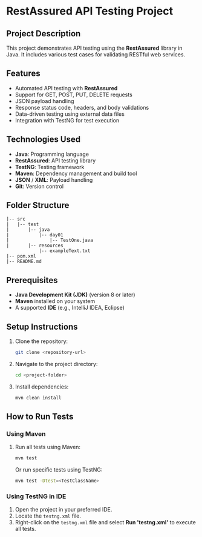 # RestAssured API Testing Project

## Project Description
This project demonstrates API testing using the **RestAssured** library in Java. It includes various test cases for validating RESTful web services.


## Features
- Automated API testing with **RestAssured**
- Support for GET, POST, PUT, DELETE requests
- JSON payload handling
- Response status code, headers, and body validations
- Data-driven testing using external data files
- Integration with TestNG for test execution

## Technologies Used
- **Java**: Programming language
- **RestAssured**: API testing library
- **TestNG**: Testing framework
- **Maven**: Dependency management and build tool
- **JSON** / **XML**: Payload handling
- **Git**: Version control

## Folder Structure
```
|-- src
|   |-- test
|       |-- java
|           |-- day01
|               |-- TestOne.java
|       |-- resources
            |-- exampleText.txt
|-- pom.xml
|-- README.md
```

## Prerequisites
- **Java Development Kit (JDK)** (version 8 or later)
- **Maven** installed on your system
- A supported **IDE** (e.g., IntelliJ IDEA, Eclipse)

## Setup Instructions
1. Clone the repository:
   ```bash
   git clone <repository-url>
   ```
2. Navigate to the project directory:
   ```bash
   cd <project-folder>
   ```
3. Install dependencies:
   ```bash
   mvn clean install
   ```
## How to Run Tests
### Using Maven
1. Run all tests using Maven:
   ```bash
   mvn test
   ```
   Or run specific tests using TestNG:
   ```bash
   mvn test -Dtest=<TestClassName>
   ```

### Using TestNG in IDE
1. Open the project in your preferred IDE.
2. Locate the `testng.xml` file.
3. Right-click on the `testng.xml` file and select **Run 'testng.xml'** to execute all tests.




